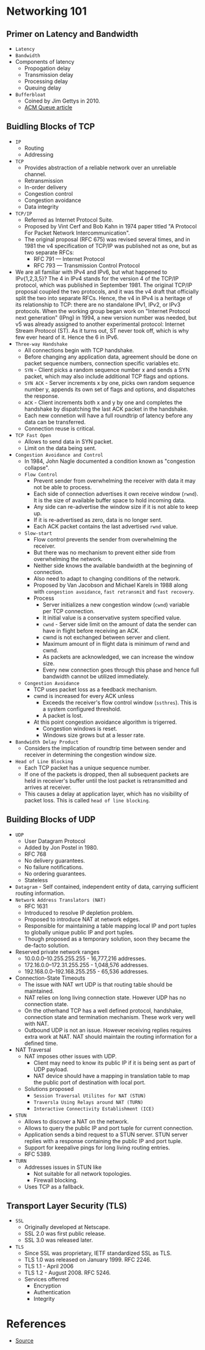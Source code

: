 # Networking 101
## Primer on Latency and Bandwidth
* `Latency`
* `Bandwidth`
* Components of latency
	* Propogation delay
	* Transmission delay
	* Processing delay
	* Queuing delay
* `Bufferbloat`
	* Coined by Jim Gettys in 2010.
	* [ACM Queue article](http://queue.acm.org/detail.cfm?id=2209336)
## Buidling Blocks of TCP
* `IP`
	* Routing
	* Addressing
* `TCP`
	* Provides abstraction of a reliable network over an unreliable channel.
	* Retransmission
	* In-order delivery
	* Congestion control
	* Congestion avoidance
	* Data integrity
* `TCP/IP`
	* Referred as Internet Protocol Suite.
	* Proposed by Vint Cerf and Bob Kahn in 1974 paper titled "A Protocol For Packet Network Intercommunication".
	* The original proposal (RFC 675) was revised several times, and in 1981 the v4 specification of TCP/IP was published not as one, but as two separate RFCs:
		* RFC 791 — Internet Protocol
		* RFC 793 — Transmission Control Protocol
* We are all familiar with IPv4 and IPv6, but what happened to IPv{1,2,3,5}? The 4 in IPv4 stands for the version 4 of the TCP/IP protocol, which was published in September 1981. The original TCP/IP proposal coupled the two protocols, and it was the v4 draft that officially split the two into separate RFCs. Hence, the v4 in IPv4 is a heritage of its relationship to TCP: there are no standalone IPv1, IPv2, or IPv3 protocols. When the working group began work on "Internet Protocol next generation" (IPng) in 1994, a new version number was needed, but v5 was already assigned to another experimental protocol: Internet Stream Protocol (ST). As it turns out, ST never took off, which is why few ever heard of it. Hence the 6 in IPv6.
* `Three-way Handshake`
	* All connections begin with TCP handshake.
	* Before changing any application data, agreement should be done on packet sequence numbers, connection specific variables etc.
	* `SYN` - Client picks a random sequence number x and sends a SYN packet, which may also include additional TCP flags and options.
	* `SYN ACK` - Server increments x by one, picks own random sequence number y, appends its own set of flags and options, and dispatches the response.
	* `ACK` - Client increments both x and y by one and completes the handshake by dispatching the last ACK packet in the handshake.
	* Each new connetion will have a full roundtrip of latency before any data can be transferred.
	* Connection reuse is critical.
* `TCP Fast Open`
	* Allows to send data in SYN packet.
	* Limit on the data being sent.
* `Congestion Avoidance and Control`
	* In 1984, John Nagle documented a condition known as "congestion collapse".
	* `Flow Control`
		* Prevent sender from overwhelming the receiver with data it may not be able to process.
		* Each side of connection advertises it own receive window (`rwnd`). It is the size of available buffer space to hold incoming data.
		* Any side can re-advertise the window size if it is not able to keep up.
		* If it is re-advertised as zero, data is no longer sent.
		* Each ACK packet contains the last advertised `rwnd` value.
	* `Slow-start`
		* Flow control prevents the sender from overwhelming the receiver.
		* But there was no mechanism to prevent either side from overwhelming the network.
		* Neither side knows the available bandwidth at the beginning of connection.
		* Also need to adapt to changing conditions of the network.
		* Proposed by Van Jacobson and Michael Karels in 1988 along with `congestion avoidance`, `fast retransmit` and `fast recovery`.
		* Process
			* Server initializes a new congestion window (`cwnd`) variable per TCP connection.
			* It initial value is a conservative system specified value.
			* `cwnd` - Server side limit on the amount of data the sender can have in flight before receiving an ACK.
			* cwnd is not exchanged between server and client.
			* Maximum amount of in flight data is minimum of rwnd and cwnd.
			* As packets are acknowledged, we can increase the window size.
			* Every new connection goes through this phase and hence full bandwidth cannot be utilized immediately.
	* `Congestion Avoidance`
		* TCP uses packet loss as a feedback mechanism.
		* cwnd is increased for every ACK unless
			* Exceeds the receiver's flow control window (`ssthres`). This is a system configured threshold.
			* A packet is lost.
		* At this point congestion avoidance algorithm is trigerred.
			* Congestion windows is reset.
			* Windows size grows but at a lesser rate.
* `Bandwidth Delay Product`
	* Considers the implication of roundtrip time between sender and receiver in determining the congestion window size.
* `Head of Line Blocking`
	* Each TCP packet has a unique sequence number.
	* If one of the packets is dropped, then all subsequent packets are held in receiver's buffer until the lost packet is retransmitted and arrives at receiver.
	* This causes a delay at application layer, which has no visibility of packet loss. This is called `head of line blocking`.
## Building Blocks of UDP
* `UDP`
	* User Datagram Protocol
	* Added by Jon Postel in 1980.
	* RFC 768
	* No delivery guarantees.
	* No failure notifications.
	* No ordering guarantees.
	* Stateless
* `Datagram` - Self contained, independent entity of data, carrying sufficient routing information.
* `Network Address Translators (NAT)`
	* RFC 1631
	* Introduced to resolve IP depletion problem.
	* Proposed to introduce NAT at network edges.
	* Responsible for maintaining a table mapping local IP and port tuples to globally unique public IP and port tuples.
	* Though proposed as a temporary solution, soon they became the de-facto solution.
* Reserved private network ranges
	* 10.0.0.0–10.255.255.255 - 16,777,216 addresses.
	* 172.16.0.0–172.31.255.255 - 1,048,576 addresses.
	* 192.168.0.0–192.168.255.255 - 65,536 addresses.
* Connection-State Timeouts
	* The issue with NAT wrt UDP is that routing table should be maintained.
	* NAT relies on long living connection state. However UDP has no connection state.
	* On the otherhand TCP has a well defined protocol, handshake, connection state and termination mechanism. These work very well with NAT.
	* Outbound UDP is not an issue. However receiving replies requires extra work at NAT. NAT should maintain the routing information for a defined time.
* NAT Traversal
	* NAT imposes other issues with UDP.
		* Client may need to know its public IP if it is being sent as part of UDP payload.
		* NAT device should have a mapping in translation table to map the public port of destination with local port.
	* Solutions proposed
		* `Session Traversal Utilites for NAT (STUN)`
		* `Traversla Using Relays around NAT (TURN)`
		* `Interactive Connectivity Establishment (ICE)`
* `STUN`
	* Allows to discover a NAT on the network.
	* Allows to query the public IP and port tuple for current connection.
	* Application sends a bind request to a STUN server. STUN server replies with a response containing the public IP and port tuple.
	* Support for keepalive pings for long living routing entries.
	* RFC 5389.
* `TURN`
	* Addresses issues in STUN like
		* Not suitable for all network topologies.
		* Firewall blocking.
	* Uses TCP as a fallback.
## Transport Layer Security (TLS)
* `SSL`
	* Originally developed at Netscape.
	* SSL 2.0 was first public release.
	* SSL 3.0 was released later.
* `TLS`
	* Since SSL was proprietary, IETF standardized SSL as TLS.
	* TLS 1.0 was released on January 1999. RFC 2246.
	* TLS 1.1 - April 2006
	* TLS 1.2 - August 2008. RFC 5246.
	* Services offerred
		* Encryption
		* Authentication
		* Integrity
# References
* [Source](https://hpbn.co/)
